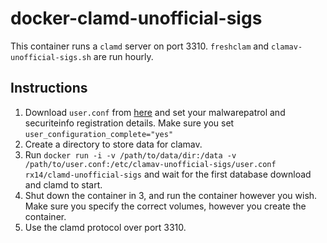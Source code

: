 # docker-clamd-unofficial-sigs

This container runs a `clamd` server on port 3310. `freshclam` and `clamav-unofficial-sigs.sh` are run hourly.

## Instructions

1. Download `user.conf` from [here](https://github.com/extremeshok/clamav-unofficial-sigs/blob/master/config/user.conf) and set your malwarepatrol and securiteinfo registration details. Make sure you set `user_configuration_complete="yes"`
2. Create a directory to store data for clamav.
3. Run `docker run -i -v /path/to/data/dir:/data -v /path/to/user.conf:/etc/clamav-unofficial-sigs/user.conf rx14/clamd-unofficial-sigs` and wait for the first database download and clamd to start.
4. Shut down the container in 3, and run the container however you wish. Make sure you specify the correct volumes, however you create the container.
5. Use the clamd protocol over port 3310.
